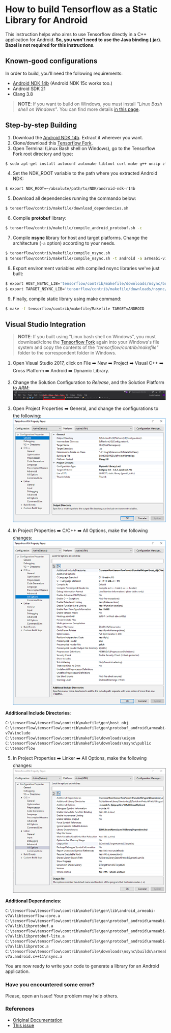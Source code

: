 # How to build Tensorflow as a Static Library for Android

This instruction helps who aims to use Tensorflow directly in a C++ application for Android. __So, you won't need to use the Java binding (.jar). Bazel is not required for this instructions__.

## Known-good configurations
In order to build, you'll need the following requirements:

- [Android NDK 14b](https://developer.android.com/ndk/downloads/older_releases) (Android NDK 15c works too.)
- Android SDK 21
- Clang 3.8

> __NOTE__: If you want to build on Windows, you must install _"Linux Bash shell on Windows"_. You can find more details [in this page](https://www.howtogeek.com/249966/how-to-install-and-use-the-linux-bash-shell-on-windows-10/).

## Step-by-step Building

1. Download the [Android NDK 14b](https://developer.android.com/ndk/downloads/older_releases). Extract it wherever you want.
2. Clone/download this [Tensorflow Fork](https://github.com/firdauslubis88/tensorflow).
3. Open Terminal (Linux Bash shell on Windows), go to the Tensorflow Fork root directory and type:
```sh
$ sudo apt-get install autoconf automake libtool curl make g++ unzip zlib1g-dev git python
```
4. Set the NDK_ROOT variable to the path where you extracted Android NDK:
```sh
$ export NDK_ROOT=~/absolute/path/to/NDK/android-ndk-r14b
```
5. Download all dependencies running the commando below:
```sh
$ tensorflow/contrib/makefile/download_dependencies.sh
```
6. Compile __protobuf__ library:
```sh
$ tensorflow/contrib/makefile/compile_android_protobuf.sh -c
```
7. Compile __nsync__ library for host and target platforms. Change the architecture (```-a``` option) according to your needs.
```sh
$ tensorflow/contrib/makefile/compile_nsync.sh
$ tensorflow/contrib/makefile/compile_nsync.sh -t android -a armeabi-v7a
```
8. Export environment variables with compiled nsync libraries we've just built:
```sh
$ export HOST_NSYNC_LIB='tensorflow/contrib/makefile/downloads/nsync/builds/default.linux.c++11/nsync.a'
$ export TARGET_NSYNC_LIB='tensorflow/contrib/makefile/downloads/nsync/builds/armeabi-v7a.android.c++11/nsync.a'
```
9. Finally, compile static library using make command:
```sh
$ make -f tensorflow/contrib/makefile/Makefile TARGET=ANDROID
```

## Visual Studio Integration
> __NOTE__: If you built using "Linux bash shell on Windows", you must download/clone the [Tensorflow Fork](https://github.com/firdauslubis88/tensorflow) again into your Windows's file system and copy the contents of the _"tensorflow/contrib/makefile"_ folder to the correspondent folder in Windows.

1. Open Visual Studio 2017, click on File ➡️ New ➡️ Project ➡️ Visual C++ ➡️ Cross Platform ➡️ Android ➡️ Dynamic Library.
2. Change the Solution Configuration to _Release_, and the Solution Platform to _ARM_:
![](images/solution_configurations.png)

3. Open Project Properties ➡️ General, and change the configurations to the following:
![](images/general_options.png)

4. In Project Properties ➡️ C/C++ ➡️ All Options, make the following changes:
![](images/cpp_all_options.png)

  __Additional Include Directories__:
  ```
  C:\tensorflow\tensorflow\contrib\makefile\gen\host_obj
  C:\tensorflow\tensorflow\contrib\makefile\gen\protobuf_android\armeabi-v7a\include
  C:\tensorflow\tensorflow\contrib\makefile\downloads\eigen
  C:\tensorflow\tensorflow\contrib\makefile\downloads\nsync\public
  C:\tensorflow
  ```

5. In Project Properties ➡️ Linker ➡️ All Options, make the following changes:
![](images/linker_all_options.png)

  __Additional Dependencies__:
  ```
  C:\tensorflow\tensorflow\contrib\makefile\gen\lib\android_armeabi-v7a\libtensorflow-core.a
  C:\tensorflow\tensorflow\contrib\makefile\gen\protobuf_android\armeabi-v7a\lib\libprotobuf.a
  C:\tensorflow\tensorflow\contrib\makefile\gen\protobuf_android\armeabi-v7a\lib\libprotobuf-lite.a
  C:\tensorflow\tensorflow\contrib\makefile\gen\protobuf_android\armeabi-v7a\lib\libprotoc.a
  C:\tensorflow\tensorflow\contrib\makefile\downloads\nsync\builds\armeabi-v7a.android.c++11\nsync.a
  ```

You are now ready to write your code to generate a library for an Android application.

### Have you encountered some error?
Please, open an issue! Your problem may help others.

### References

- [Original Documentation](https://github.com/tensorflow/tensorflow/tree/master/tensorflow/contrib/makefile)
- [This issue](https://github.com/tensorflow/tensorflow/issues/11231)
